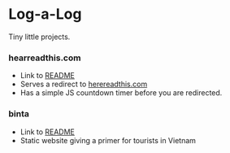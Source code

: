 # Log-a-Log

Tiny little projects.

### hearreadthis.com

* Link to [README](./src/hearreadthis.com/)
* Serves a redirect to [herereadthis.com](http://herereadthis.com)
* Has a simple JS countdown timer before you are redirected.

### binta


* Link to [README](./src/binta)
* Static website giving a primer for tourists in Vietnam
